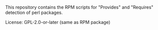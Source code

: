 This repository contains the RPM scripts for "Provides" and "Requires"
detection of perl packages.

License: GPL-2.0-or-later (same as RPM package)
